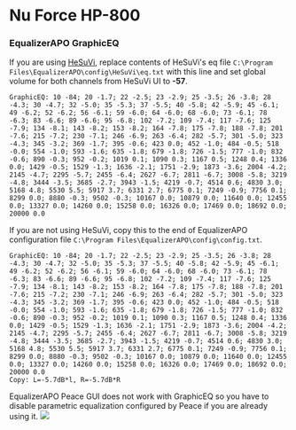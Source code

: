 # Nu Force HP-800
### EqualizerAPO GraphicEQ
If you are using [HeSuVi](https://sourceforge.net/projects/hesuvi/), replace contents of HeSuVi's eq file `C:\Program Files\EqualizerAPO\config\HeSuVi\eq.txt` with this line and set global volume for both channels from HeSuVi UI to **-57**.
```
GraphicEQ: 10 -84; 20 -1.7; 22 -2.5; 23 -2.9; 25 -3.5; 26 -3.8; 28 -4.3; 30 -4.7; 32 -5.0; 35 -5.3; 37 -5.5; 40 -5.8; 42 -5.9; 45 -6.1; 49 -6.2; 52 -6.2; 56 -6.1; 59 -6.0; 64 -6.0; 68 -6.0; 73 -6.1; 78 -6.3; 83 -6.6; 89 -6.6; 95 -6.8; 102 -7.2; 109 -7.4; 117 -7.6; 125 -7.9; 134 -8.1; 143 -8.2; 153 -8.2; 164 -7.8; 175 -7.8; 188 -7.8; 201 -7.6; 215 -7.2; 230 -7.1; 246 -6.9; 263 -6.4; 282 -5.7; 301 -5.0; 323 -4.3; 345 -3.2; 369 -1.7; 395 -0.6; 423 0.0; 452 -1.0; 484 -0.5; 518 -0.0; 554 -1.0; 593 -1.6; 635 -1.8; 679 -1.8; 726 -1.5; 777 -1.0; 832 -0.6; 890 -0.3; 952 -0.2; 1019 0.1; 1090 0.3; 1167 0.5; 1248 0.4; 1336 0.0; 1429 -0.5; 1529 -1.3; 1636 -2.1; 1751 -2.9; 1873 -3.6; 2004 -4.2; 2145 -4.7; 2295 -5.7; 2455 -6.4; 2627 -6.7; 2811 -6.7; 3008 -5.8; 3219 -4.8; 3444 -3.5; 3685 -2.7; 3943 -1.5; 4219 -0.7; 4514 0.6; 4830 3.0; 5168 4.8; 5530 5.5; 5917 3.7; 6331 2.7; 6775 0.1; 7249 -0.9; 7756 0.1; 8299 0.0; 8880 -0.3; 9502 -0.3; 10167 0.0; 10879 0.0; 11640 0.0; 12455 0.0; 13327 0.0; 14260 0.0; 15258 0.0; 16326 0.0; 17469 0.0; 18692 0.0; 20000 0.0
```
If you are not using HeSuVi, copy this to the end of EqualizerAPO configuration file `C:\Program Files\EqualizerAPO\config\config.txt`.
```
GraphicEQ: 10 -84; 20 -1.7; 22 -2.5; 23 -2.9; 25 -3.5; 26 -3.8; 28 -4.3; 30 -4.7; 32 -5.0; 35 -5.3; 37 -5.5; 40 -5.8; 42 -5.9; 45 -6.1; 49 -6.2; 52 -6.2; 56 -6.1; 59 -6.0; 64 -6.0; 68 -6.0; 73 -6.1; 78 -6.3; 83 -6.6; 89 -6.6; 95 -6.8; 102 -7.2; 109 -7.4; 117 -7.6; 125 -7.9; 134 -8.1; 143 -8.2; 153 -8.2; 164 -7.8; 175 -7.8; 188 -7.8; 201 -7.6; 215 -7.2; 230 -7.1; 246 -6.9; 263 -6.4; 282 -5.7; 301 -5.0; 323 -4.3; 345 -3.2; 369 -1.7; 395 -0.6; 423 0.0; 452 -1.0; 484 -0.5; 518 -0.0; 554 -1.0; 593 -1.6; 635 -1.8; 679 -1.8; 726 -1.5; 777 -1.0; 832 -0.6; 890 -0.3; 952 -0.2; 1019 0.1; 1090 0.3; 1167 0.5; 1248 0.4; 1336 0.0; 1429 -0.5; 1529 -1.3; 1636 -2.1; 1751 -2.9; 1873 -3.6; 2004 -4.2; 2145 -4.7; 2295 -5.7; 2455 -6.4; 2627 -6.7; 2811 -6.7; 3008 -5.8; 3219 -4.8; 3444 -3.5; 3685 -2.7; 3943 -1.5; 4219 -0.7; 4514 0.6; 4830 3.0; 5168 4.8; 5530 5.5; 5917 3.7; 6331 2.7; 6775 0.1; 7249 -0.9; 7756 0.1; 8299 0.0; 8880 -0.3; 9502 -0.3; 10167 0.0; 10879 0.0; 11640 0.0; 12455 0.0; 13327 0.0; 14260 0.0; 15258 0.0; 16326 0.0; 17469 0.0; 18692 0.0; 20000 0.0
Copy: L=-5.7dB*l, R=-5.7dB*R
```
EqualizerAPO Peace GUI does not work with GraphicEQ so you have to disable parametric equalization configured by Peace if you are already using it.
![](https://raw.githubusercontent.com/jaakkopasanen/AutoEq/master/results/SBAF-Serious/innerfidelity/onear/Nu%20Force%20HP-800/Nu%20Force%20HP-800.png)
